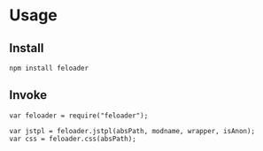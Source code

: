 # Usage
## Install
```
npm install feloader
```

## Invoke
```
var feloader = require("feloader");

var jstpl = feloader.jstpl(absPath, modname, wrapper, isAnon);
var css = feloader.css(absPath);
```